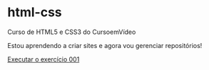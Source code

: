 # html-css
 Curso de HTML5 e CSS3 do CursoemVídeo

Estou aprendendo a criar sites e agora vou gerenciar repositórios!

<a href="https://elainyjorge.github.io/html-css/exercicios/ex001/index.html">Executar o exercício 001</a>